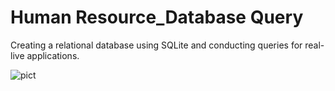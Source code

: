 # Human Resource_Database Query
 
Creating a relational database using SQLite and conducting queries for real-live applications.

![pict](/images/hr_er.png)
